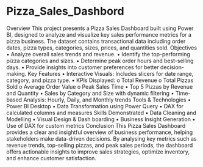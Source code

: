 # Pizza_Sales_Dashbord
Overview
This project presents a Pizza Sales Dashboard built using Power BI, designed to analyze and visualize key sales performance metrics for a pizza business. The dataset contains transactional data including order dates, pizza types, categories, sizes, prices, and quantities sold.
Objectives
•	Analyze overall sales trends and revenue.
•	Identify the top-performing pizza categories and sizes.
•	Determine peak order hours and best-selling days.
•	Provide insights into customer preferences for better decision-making.
Key Features
•	Interactive Visuals: Includes slicers for date range, category, and pizza type.
•	KPIs Displayed:
o	Total Revenue
o	Total Pizzas Sold
o	Average Order Value
o	Peak Sales Time
•	Top 5 Pizzas by Revenue and Quantity
•	Sales by Category and Size with dynamic filtering
•	Time-based Analysis: Hourly, Daily, and Monthly trends
Tools & Technologies
•	Power BI Desktop
•	Data Transformation using Power Query
•	DAX for calculated columns and measures
Skills Demonstrated
•	Data Cleaning and Modelling
•	Visual Design & Dash boarding
•	Business Insight Generation
•	Use of DAX for custom metrics
Conclusion
This Pizza Sales Dashboard provides a clear and insightful overview of business performance, helping stakeholders make data-driven decisions. By analysing key metrics such as revenue trends, top-selling pizzas, and peak sales periods, the dashboard offers actionable insights to improve sales strategies, optimize inventory, and enhance customer satisfaction.
